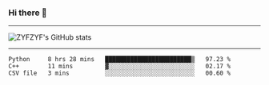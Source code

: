 ### Hi there 👋

-------

<!--

- 🔭 I’m currently working on ...
- 🌱 I’m currently learning Rust
- 👯 I’m looking to collaborate on ...
- 🤔 I’m looking for help with ...
- 💬 Ask me about ...
- 📫 How to reach me: ...
- 😄 Pronouns: ...
- ⚡ Fun fact: ...

-------
-->

![ZYFZYF's GitHub stats](https://github-readme-stats.vercel.app/api?username=ZYFZYF)


-------

<!--START_SECTION:waka-->

```text
Python     8 hrs 28 mins   ████████████████████████▒   97.23 %
C++        11 mins         ▓░░░░░░░░░░░░░░░░░░░░░░░░   02.17 %
CSV file   3 mins          ░░░░░░░░░░░░░░░░░░░░░░░░░   00.60 %
```

<!--END_SECTION:waka-->



